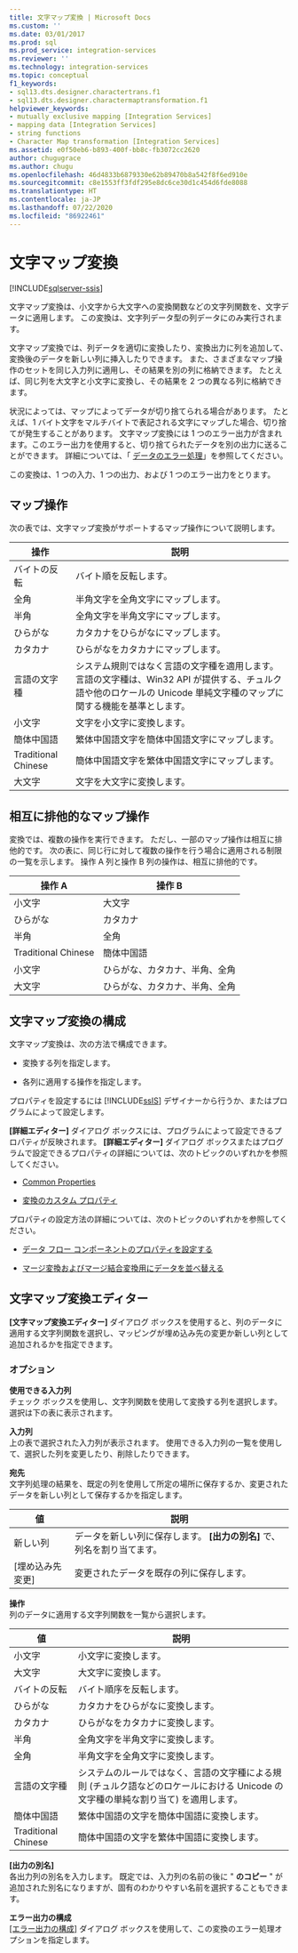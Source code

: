```yaml
---
title: 文字マップ変換 | Microsoft Docs
ms.custom: ''
ms.date: 03/01/2017
ms.prod: sql
ms.prod_service: integration-services
ms.reviewer: ''
ms.technology: integration-services
ms.topic: conceptual
f1_keywords:
- sql13.dts.designer.charactertrans.f1
- sql13.dts.designer.charactermaptransformation.f1
helpviewer_keywords:
- mutually exclusive mapping [Integration Services]
- mapping data [Integration Services]
- string functions
- Character Map transformation [Integration Services]
ms.assetid: e0f50eb6-b893-400f-bb8c-fb3072cc2620
author: chugugrace
ms.author: chugu
ms.openlocfilehash: 46d4833b6879330e62b89470b8a542f8f6ed910e
ms.sourcegitcommit: c8e1553ff3fdf295e8dc6ce30d1c454d6fde8088
ms.translationtype: HT
ms.contentlocale: ja-JP
ms.lasthandoff: 07/22/2020
ms.locfileid: "86922461"
---
```

# <a name="character-map-transformation"></a>文字マップ変換

[!INCLUDE[sqlserver-ssis](../../../includes/applies-to-version/sqlserver-ssis.md)]


  文字マップ変換は、小文字から大文字への変換関数などの文字列関数を、文字データに適用します。 この変換は、文字列データ型の列データにのみ実行されます。  
  
 文字マップ変換では、列データを適切に変換したり、変換出力に列を追加して、変換後のデータを新しい列に挿入したりできます。 また、さまざまなマップ操作のセットを同じ入力列に適用し、その結果を別の列に格納できます。 たとえば、同じ列を大文字と小文字に変換し、その結果を 2 つの異なる列に格納できます。  
  
 状況によっては、マップによってデータが切り捨てられる場合があります。 たとえば、1 バイト文字をマルチバイトで表記される文字にマップした場合、切り捨てが発生することがあります。 文字マップ変換には 1 つのエラー出力が含まれます。このエラー出力を使用すると、切り捨てられたデータを別の出力に送ることができます。 詳細については、「 [データのエラー処理](../../../integration-services/data-flow/error-handling-in-data.md)」を参照してください。  
  
 この変換は、1 つの入力、1 つの出力、および 1 つのエラー出力をとります。  
  
## <a name="mapping-operations"></a>マップ操作  
 次の表では、文字マップ変換がサポートするマップ操作について説明します。  
  
|操作|説明|  
|---------------|-----------------|  
|バイトの反転|バイト順を反転します。|  
|全角|半角文字を全角文字にマップします。|  
|半角|全角文字を半角文字にマップします。|  
|ひらがな|カタカナをひらがなにマップします。|  
|カタカナ|ひらがなをカタカナにマップします。|  
|言語の文字種|システム規則ではなく言語の文字種を適用します。 言語の文字種は、Win32 API が提供する、チュルク語や他のロケールの Unicode 単純文字種のマップに関する機能を基準とします。|  
|小文字|文字を小文字に変換します。|  
|簡体中国語|繁体中国語文字を簡体中国語文字にマップします。|  
|Traditional Chinese|簡体中国語文字を繁体中国語文字にマップします。|  
|大文字|文字を大文字に変換します。|  
  
## <a name="mutually-exclusive-mapping-operations"></a>相互に排他的なマップ操作  
 変換では、複数の操作を実行できます。 ただし、一部のマップ操作は相互に排他的です。 次の表に、同じ行に対して複数の操作を行う場合に適用される制限の一覧を示します。 操作 A 列と操作 B 列の操作は、相互に排他的です。  
  
|操作 A|操作 B|  
|-----------------|-----------------|  
|小文字|大文字|  
|ひらがな|カタカナ|  
|半角|全角|  
|Traditional Chinese|簡体中国語|  
|小文字|ひらがな、カタカナ、半角、全角|  
|大文字|ひらがな、カタカナ、半角、全角|  
  
## <a name="configuration-of-the-character-map-transformation"></a>文字マップ変換の構成  
 文字マップ変換は、次の方法で構成できます。  
  
-   変換する列を指定します。  
  
-   各列に適用する操作を指定します。  
  
 プロパティを設定するには [!INCLUDE[ssIS](../../../includes/ssis-md.md)] デザイナーから行うか、またはプログラムによって設定します。  
  
 **[詳細エディター]** ダイアログ ボックスには、プログラムによって設定できるプロパティが反映されます。 **[詳細エディター]** ダイアログ ボックスまたはプログラムで設定できるプロパティの詳細については、次のトピックのいずれかを参照してください。  
  
-   [Common Properties](https://msdn.microsoft.com/library/51973502-5cc6-4125-9fce-e60fa1b7b796)  
  
-   [変換のカスタム プロパティ](../../../integration-services/data-flow/transformations/transformation-custom-properties.md)  
  
 プロパティの設定方法の詳細については、次のトピックのいずれかを参照してください。  
  
-   [データ フロー コンポーネントのプロパティを設定する](../../../integration-services/data-flow/set-the-properties-of-a-data-flow-component.md)  
  
-   [マージ変換およびマージ結合変換用にデータを並べ替える](../../../integration-services/data-flow/transformations/sort-data-for-the-merge-and-merge-join-transformations.md)  
  
## <a name="character-map-transformation-editor"></a>文字マップ変換エディター
  **[文字マップ変換エディター]** ダイアログ ボックスを使用すると、列のデータに適用する文字列関数を選択し、マッピングが埋め込み先の変更か新しい列として追加されるかを指定できます。  
  
### <a name="options"></a>オプション  
 **使用できる入力列**  
 チェック ボックスを使用し、文字列関数を使用して変換する列を選択します。 選択は下の表に表示されます。  
  
 **入力列**  
 上の表で選択された入力列が表示されます。 使用できる入力列の一覧を使用して、選択した列を変更したり、削除したりできます。  
  
 **宛先**  
 文字列処理の結果を、既定の列を使用して所定の場所に保存するか、変更されたデータを新しい列として保存するかを指定します。  
  
|値|説明|  
|-----------|-----------------|  
|新しい列|データを新しい列に保存します。 **[出力の別名]** で、列名を割り当てます。|  
|[埋め込み先変更]|変更されたデータを既存の列に保存します。|  
  
 **操作**  
 列のデータに適用する文字列関数を一覧から選択します。  
  
|値|説明|  
|-----------|-----------------|  
|小文字|小文字に変換します。|  
|大文字|大文字に変換します。|  
|バイトの反転|バイト順序を反転します。|  
|ひらがな|カタカナをひらがなに変換します。|  
|カタカナ|ひらがなをカタカナに変換します。|  
|半角|全角文字を半角文字に変換します。|  
|全角|半角文字を全角文字に変換します。|  
|言語の文字種|システムのルールではなく、言語の文字種による規則 (チュルク語などのロケールにおける Unicode の文字種の単純な割り当て) を適用します。|  
|簡体中国語|繁体中国語の文字を簡体中国語に変換します。|  
|Traditional Chinese|簡体中国語の文字を繁体中国語に変換します。|  
  
 **[出力の別名]**  
 各出力列の別名を入力します。 既定では、入力列の名前の後に " **のコピー** " が追加された別名になりますが、固有のわかりやすい名前を選択することもできます。  
  
 **エラー出力の構成**  
 [[エラー出力の構成]](https://msdn.microsoft.com/library/5f8da390-fab5-44f8-b268-d8fa313ce4b9) ダイアログ ボックスを使用して、この変換のエラー処理オプションを指定します。  
  
  
